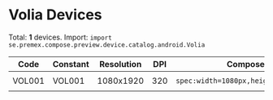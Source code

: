# Volia Devices

Total: **1** devices. Import: `import se.premex.compose.preview.device.catalog.android.Volia`

| Code | Constant | Resolution | DPI | Compose Spec | Preview Usage |
|------|----------|------------|-----|-------------|---------------|
| VOL001 | VOL001 | 1080x1920 | 320 | `spec:width=1080px,height=1920px,dpi=320` | `@Preview(device = Volia.VOL001)` |

<!-- Generated automatically. Do not edit manually. -->
